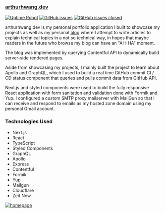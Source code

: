 ### [arthurhwang.dev](https://arthurhwang.dev)

[![Uptime Robot](https://img.shields.io/uptimerobot/ratio/7/m784352489-f7ec45d48a0aa4ee2b70754c)](https://arthurhwang.dev) [![GitHub issues](https://img.shields.io/github/issues/ArthurHwang/arthurhwang.dev)](https://github.com/ArthurHwang/arthurhwang.dev/issues) [![GitHub issues closed](https://img.shields.io/github/issues-closed/ArthurHwang/arthurhwang.dev)](https://github.com/ArthurHwang/arthurhwang.dev/issues?q=is%3Aissue+is%3Aclosed)

arthurhwang.dev is my personal portfolio application I built to showcase my projects as well as my personal [blog](https://arthurhwang.dev/blog) where I attempt to write articles to explain technical topics in a not so technical way, in hopes that maybe readers in the future who browse my blog can have an "AH-HA" moment.

The blog was implemented by querying Contentful API to dynamically build server-side rendered pages.

Aside from showcasing my projects, I mainly built the project to learn about Apollo and GraphQL, which I used to build a real time GitHub commit CI / CD status component that queries and pulls commit data from GitHub API.

Next.js and styled components were used to build the fully responsive React application with form sanitation and validation done with Formik and Yup. I configured a custom SMTP proxy mailserver with MailGun so that I can receive and respond to emails as my hosted zone domain using my personal Gmail account.

### Technologies Used

- Next.js
- React
- TypeScript
- Styled Components
- GraphQL
- Apollo
- Express
- Contentful
- Formik
- Yup
- Mailgun
- Cloudflare
- Zeit Now

[![homepage](https://arthurhwang.dev/static/projects/arthurhwang.dev/screenshot-7.png)](https://arthurhwang.dev)

